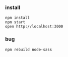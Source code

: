 ### install

```
npm install
npm start
open http://localhost:3000
```

### bug

 `npm rebuild node-sass`
